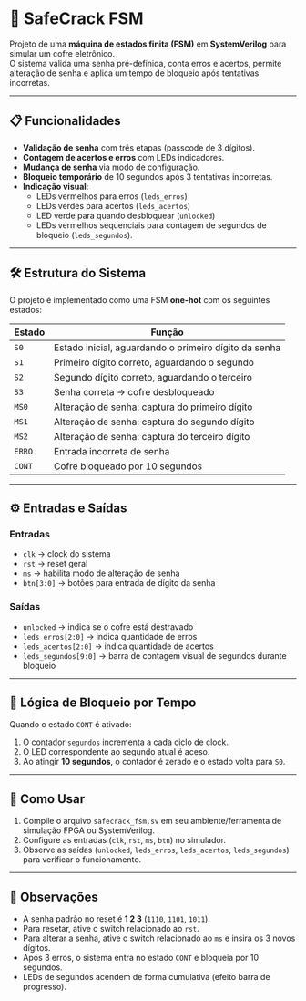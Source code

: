# 🔐 SafeCrack FSM

Projeto de uma **máquina de estados finita (FSM)** em **SystemVerilog** para simular um cofre eletrônico.  
O sistema valida uma senha pré-definida, conta erros e acertos, permite alteração de senha e aplica um tempo de bloqueio após tentativas incorretas.

---

## 📋 Funcionalidades

- **Validação de senha** com três etapas (passcode de 3 dígitos).
- **Contagem de acertos e erros** com LEDs indicadores.
- **Mudança de senha** via modo de configuração.
- **Bloqueio temporário** de 10 segundos após 3 tentativas incorretas.
- **Indicação visual**:
  - LEDs vermelhos para erros (`leds_erros`)
  - LEDs verdes para acertos (`leds_acertos`)
  - LED verde para quando desbloquear (`unlocked`)
  - LEDs vermelhos sequenciais para contagem de segundos de bloqueio (`leds_segundos`).

---

## 🛠 Estrutura do Sistema

O projeto é implementado como uma FSM **one-hot** com os seguintes estados:

| Estado  | Função |
|---------|--------|
| `S0`    | Estado inicial, aguardando o primeiro dígito da senha |
| `S1`    | Primeiro dígito correto, aguardando o segundo |
| `S2`    | Segundo dígito correto, aguardando o terceiro |
| `S3`    | Senha correta → cofre desbloqueado |
| `MS0`   | Alteração de senha: captura do primeiro dígito |
| `MS1`   | Alteração de senha: captura do segundo dígito |
| `MS2`   | Alteração de senha: captura do terceiro dígito |
| `ERRO`  | Entrada incorreta de senha |
| `CONT`  | Cofre bloqueado por 10 segundos |

---

## ⚙️ Entradas e Saídas

### Entradas
- `clk` → clock do sistema
- `rst` → reset geral
- `ms` → habilita modo de alteração de senha
- `btn[3:0]` → botões para entrada de dígito da senha

### Saídas
- `unlocked` → indica se o cofre está destravado
- `leds_erros[2:0]` → indica quantidade de erros
- `leds_acertos[2:0]` → indica quantidade de acertos
- `leds_segundos[9:0]` → barra de contagem visual de segundos durante bloqueio

---

## 🔄 Lógica de Bloqueio por Tempo

Quando o estado `CONT` é ativado:
1. O contador `segundos` incrementa a cada ciclo de clock.
2. O LED correspondente ao segundo atual é aceso.
3. Ao atingir **10 segundos**, o contador é zerado e o estado volta para `S0`.

---

## 🚀 Como Usar

1. Compile o arquivo `safecrack_fsm.sv` em seu ambiente/ferramenta de simulação FPGA ou SystemVerilog.
2. Configure as entradas (`clk`, `rst`, `ms`, `btn`) no simulador.
3. Observe as saídas (`unlocked`, `leds_erros`, `leds_acertos`, `leds_segundos`) para verificar o funcionamento.

---

## 📌 Observações

- A senha padrão no reset é **1 2 3** (`1110`, `1101`, `1011`).
- Para resetar, ative o switch relacionado ao `rst`.
- Para alterar a senha, ative o switch relacionado ao `ms` e insira os 3 novos dígitos.
- Após 3 erros, o sistema entra no estado `CONT` e bloqueia por 10 segundos.
- LEDs de segundos acendem de forma cumulativa (efeito barra de progresso).
